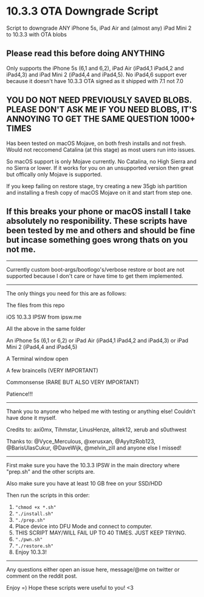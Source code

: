 # 10.3.3 OTA Downgrade Script
 Script to downgrade ANY iPhone 5s, iPad Air and (almost any) iPad Mini 2 to 10.3.3 with OTA blobs
 
Please read this before doing ANYTHING
-------------------------------------------

Only supports the iPhone 5s (6,1 and 6,2), iPad Air (iPad4,1 iPad4,2 and iPad4,3) and iPad Mini 2 (iPad4,4 and iPad4,5). No iPad4,6 support ever because it doesn't have 10.3.3 OTA signed as it shipped with 7.1 not 7.0

YOU DO NOT NEED PREVIOUSLY SAVED BLOBS. 
PLEASE DON'T ASK ME IF YOU NEED BLOBS, IT'S ANNOYING TO GET THE SAME QUESTION 1000+ TIMES
-------------------------------------------

Has been tested on macOS Mojave, on both fresh installs and not fresh. Would not reccomend Catalina (at this stage) as most users run into issues. 

So macOS support is only Mojave currently. No Catalina, no High Sierra and no Sierra or lower. If it works for you on an unsupported version then great but offically only Mojave is supported. 

If you keep failing on restore stage, try creating a new 35gb ish partition and installing a fresh copy of macOS Mojave on it and start from step one. 

If this breaks your phone or macOS install I take absolutely no responibility.
These scripts have been tested by me and others and should be fine but incase something goes wrong thats on you not me. 
-------------------------------------------
-------------------------------------------

Currently custom boot-args/bootlogo's/verbose restore or boot are not supported because I don't care or have time to get them implemented.

-------------------------------------------
The only things you need for this are as follows: 

The files from this repo

iOS 10.3.3 IPSW from ipsw.me 

All the above in the same folder

An iPhone 5s (6,1 or 6,2) or iPad Air (iPad4,1 iPad4,2 and iPad4,3) or iPad Mini 2 (iPad4,4 and iPad4,5)

A Terminal window open

A few braincells (VERY IMPORTANT) 

Commonsense (RARE BUT ALSO VERY IMPORTANT)

Patience!!!


-------------------------------------------

Thank you to anyone who helped me with testing or anything else! Couldn't have done it myself. 

Credits to: axi0mx, Tihmstar, LinusHenze, alitek12, xerub and s0uthwest

Thanks to: @Vyce_Merculous, @xerusxan, @AyyItzRob123, @BarisUlasCukur, @DaveWijk, @melvin_zill and anyone else I missed!

-------------------------------------------

First make sure you have the 10.3.3 IPSW in the main directory where "prep.sh" and the other scripts are.

Also make sure you have at least 10 GB free on your SSD/HDD

Then run the scripts in this order:
1. `"chmod +x *.sh"`
2. `"./install.sh"`
3. `"./prep.sh"`
4. Place device into DFU Mode and connect to computer. 
5. THIS SCRIPT MAY/WILL FAIL UP TO 40 TIMES. JUST KEEP TRYING. 
6. `"./pwn.sh"`
7. `"./restore.sh"`
8. Enjoy 10.3.3! 

-------------------------------------------

Any questions either open an issue here, message/@me on twitter or comment on the reddit post.

Enjoy =) Hope these scripts were useful to you! <3 

